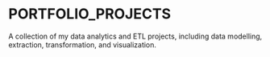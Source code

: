 # PORTFOLIO_PROJECTS
A collection of my data analytics and ETL projects, including data modelling, extraction, transformation, and visualization.
